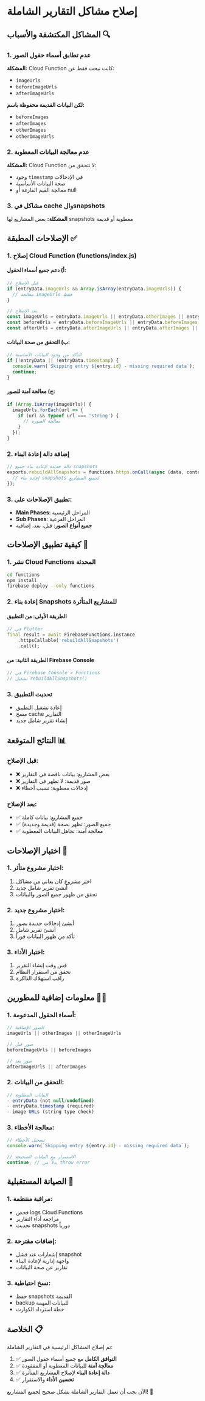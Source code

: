 # إصلاح مشاكل التقارير الشاملة

## المشاكل المكتشفة والأسباب 🔍

### 1. **عدم تطابق أسماء حقول الصور**
**المشكلة:** Cloud Function كانت تبحث فقط عن:
- `imageUrls`
- `beforeImageUrls` 
- `afterImageUrls`

**لكن البيانات القديمة محفوظة باسم:**
- `beforeImages`
- `afterImages`
- `otherImages`
- `otherImageUrls`

### 2. **عدم معالجة البيانات المعطوبة**
**المشكلة:** Cloud Function لا تتحقق من:
- وجود `timestamp` في الإدخالات
- صحة البيانات الأساسية
- معالجة القيم الفارغة أو null

### 3. **مشاكل في cache والsnapshots**
**المشكلة:** بعض المشاريع لها snapshots معطوبة أو قديمة

## الإصلاحات المطبقة ✅

### 1. **إصلاح Cloud Function (functions/index.js)**

#### أ) دعم جميع أسماء الحقول:
```javascript
// قبل الإصلاح
if (entryData.imageUrls && Array.isArray(entryData.imageUrls)) {
  // معالجة imageUrls فقط
}

// بعد الإصلاح
const imageUrls = entryData.imageUrls || entryData.otherImages || entryData.otherImageUrls || [];
const beforeUrls = entryData.beforeImageUrls || entryData.beforeImages || [];
const afterUrls = entryData.afterImageUrls || entryData.afterImages || [];
```

#### ب) التحقق من صحة البيانات:
```javascript
// التأكد من وجود البيانات الأساسية
if (!entryData || !entryData.timestamp) {
  console.warn(`Skipping entry ${entry.id} - missing required data`);
  continue;
}
```

#### ج) معالجة آمنة للصور:
```javascript
if (Array.isArray(imageUrls)) {
  imageUrls.forEach(url => {
    if (url && typeof url === 'string') {
      // معالجة الصورة
    }
  });
}
```

### 2. **إضافة دالة إعادة البناء**
```javascript
// دالة جديدة لإعادة بناء جميع snapshots
exports.rebuildAllSnapshots = functions.https.onCall(async (data, context) => {
  // إعادة بناء snapshots لجميع المشاريع
});
```

### 3. **تطبيق الإصلاحات على:**
- **Main Phases**: المراحل الرئيسية
- **Sub Phases**: المراحل الفرعية
- **جميع أنواع الصور**: قبل، بعد، إضافية

## كيفية تطبيق الإصلاحات 🚀

### 1. **نشر Cloud Functions المحدثة**
```bash
cd functions
npm install
firebase deploy --only functions
```

### 2. **إعادة بناء Snapshots للمشاريع المتأثرة**

#### الطريقة الأولى: من التطبيق
```dart
// في Flutter
final result = await FirebaseFunctions.instance
    .httpsCallable('rebuildAllSnapshots')
    .call();
```

#### الطريقة الثانية: من Firebase Console
```javascript
// في Firebase Console > Functions
// تشغيل rebuildAllSnapshots()
```

### 3. **تحديث التطبيق**
- إعادة تشغيل التطبيق
- مسح cache التقارير
- إنشاء تقرير شامل جديد

## النتائج المتوقعة 📊

### قبل الإصلاح:
- ❌ بعض المشاريع: بيانات ناقصة في التقارير
- ❌ صور قديمة: لا تظهر في التقارير
- ❌ إدخالات معطوبة: تسبب أخطاء

### بعد الإصلاح:
- ✅ جميع المشاريع: بيانات كاملة
- ✅ جميع الصور: تظهر بصحة (قديمة وجديدة)
- ✅ معالجة آمنة: تجاهل البيانات المعطوبة

## اختبار الإصلاحات 🧪

### 1. **اختبار مشروع متأثر:**
1. اختر مشروع كان يعاني من مشاكل
2. أنشئ تقرير شامل جديد
3. تحقق من ظهور جميع الصور والبيانات

### 2. **اختبار مشروع جديد:**
1. أنشئ إدخالات جديدة بصور
2. أنشئ تقرير شامل
3. تأكد من ظهور البيانات فوراً

### 3. **اختبار الأداء:**
1. قس وقت إنشاء التقرير
2. تحقق من استقرار النظام
3. راقب استهلاك الذاكرة

## معلومات إضافية للمطورين 👨‍💻

### 1. **أسماء الحقول المدعومة:**
```javascript
// الصور الإضافية
imageUrls || otherImages || otherImageUrls

// صور قبل
beforeImageUrls || beforeImages

// صور بعد  
afterImageUrls || afterImages
```

### 2. **التحقق من البيانات:**
```javascript
// البيانات المطلوبة
- entryData (not null/undefined)
- entryData.timestamp (required)
- image URLs (string type check)
```

### 3. **معالجة الأخطاء:**
```javascript
// تسجيل الأخطاء
console.warn(`Skipping entry ${entry.id} - missing required data`);

// الاستمرار مع البيانات الصحيحة
continue; // بدلاً من throw error
```

## الصيانة المستقبلية 🔧

### 1. **مراقبة منتظمة:**
- فحص logs Cloud Functions
- مراجعة أداء التقارير
- تحديث snapshots دورياً

### 2. **إضافات مقترحة:**
- إشعارات عند فشل snapshot
- واجهة إدارية لإعادة البناء
- تقارير عن صحة البيانات

### 3. **نسخ احتياطية:**
- حفظ snapshots القديمة
- backup للبيانات المهمة
- خطة استرداد الكوارث

## الخلاصة 📋

تم إصلاح المشاكل الرئيسية في التقارير الشاملة:

1. ✅ **التوافق الكامل** مع جميع أسماء حقول الصور
2. ✅ **معالجة آمنة** للبيانات المعطوبة أو المفقودة  
3. ✅ **دالة إعادة البناء** لإصلاح المشاريع المتأثرة
4. ✅ **تحسين الأداء** والاستقرار

الآن يجب أن تعمل التقارير الشاملة بشكل صحيح لجميع المشاريع! 🎉
